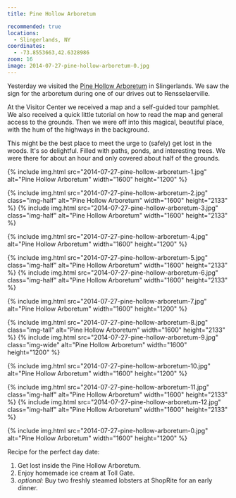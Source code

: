 ```yaml
---
title: Pine Hollow Arboretum

recommended: true
locations:
  - Slingerlands, NY
coordinates:
  - -73.8553663,42.6328986
zoom: 16
image: 2014-07-27-pine-hollow-arboretum-0.jpg
---
```


Yesterday we visited the [Pine Hollow Arboretum](http://www.pinehollowarboretum.org/) in Slingerlands. We saw the sign for the arboretum during one of our drives out to Rensselaerville.

At the Visitor Center we received a map and a self-guided tour pamphlet. We also received a quick little tutorial on how to read the map and general access to the grounds. Then we were off into this magical, beautiful place, with the hum of the highways in the background.

This might be the best place to meet the urge to (safely) get lost in the woods. It's so delightful. Filled with paths, ponds, and interesting trees. We were there for about an hour and only covered about half of the grounds.

<div class="photos">

{% include img.html src="2014-07-27-pine-hollow-arboretum-1.jpg" alt="Pine Hollow Arboretum" width="1600" height="1200" %}

{% include img.html src="2014-07-27-pine-hollow-arboretum-2.jpg" class="img-half" alt="Pine Hollow Arboretum" width="1600" height="2133" %}
{% include img.html src="2014-07-27-pine-hollow-arboretum-3.jpg" class="img-half" alt="Pine Hollow Arboretum" width="1600" height="2133" %}

{% include img.html src="2014-07-27-pine-hollow-arboretum-4.jpg" alt="Pine Hollow Arboretum" width="1600" height="1200" %}

{% include img.html src="2014-07-27-pine-hollow-arboretum-5.jpg" class="img-half" alt="Pine Hollow Arboretum" width="1600" height="2133" %}
{% include img.html src="2014-07-27-pine-hollow-arboretum-6.jpg" class="img-half" alt="Pine Hollow Arboretum" width="1600" height="2133" %}

{% include img.html src="2014-07-27-pine-hollow-arboretum-7.jpg" alt="Pine Hollow Arboretum" width="1600" height="1200" %}

{% include img.html src="2014-07-27-pine-hollow-arboretum-8.jpg" class="img-tall" alt="Pine Hollow Arboretum" width="1600" height="2133" %}
{% include img.html src="2014-07-27-pine-hollow-arboretum-9.jpg" class="img-wide" alt="Pine Hollow Arboretum" width="1600" height="1200" %}

{% include img.html src="2014-07-27-pine-hollow-arboretum-10.jpg" alt="Pine Hollow Arboretum" width="1600" height="1200" %}

{% include img.html src="2014-07-27-pine-hollow-arboretum-11.jpg" class="img-half" alt="Pine Hollow Arboretum" width="1600" height="2133" %}
{% include img.html src="2014-07-27-pine-hollow-arboretum-12.jpg" class="img-half" alt="Pine Hollow Arboretum" width="1600" height="2133" %}

{% include img.html src="2014-07-27-pine-hollow-arboretum-0.jpg" alt="Pine Hollow Arboretum" width="1600" height="1200" %}

</div>

Recipe for the perfect day date:

1.  Get lost inside the Pine Hollow Arboretum.
2.  Enjoy homemade ice cream at Toll Gate.
3.  _optional:_ Buy two freshly steamed lobsters at ShopRite for an early dinner.
